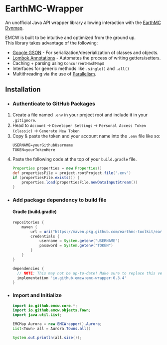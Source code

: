 # EarthMC-Wrapper
An unofficial Java API wrapper library allowing interaction with the [EarthMC Dynmap](https://earthmc.net/map/aurora/).

EMCW is built to be intuitive and optimized from the ground up.
<br>This library takes advantage of the following:
- [Google GSON](https://github.com/google/gson) - For serialization/deserialization of classes and objects.
- [Lombok Annotations](https://github.com/projectlombok/lombok) - Automates the process of writing getters/setters.
- Caching + parsing using `ConcurrentHashMap`s
- Interfaces for generic methods like `.single()` and `.all()`
- Multithreading via the use of [Parallelism](https://docs.oracle.com/javase/tutorial/collections/streams/parallelism.html).

## Installation
- ### Authenticate to GitHub Packages
1. Create a file named `.env` in your project root and include it in your `.gitignore`.
2. Head to `Account` -> `Developer Settings` -> `Personal Access Token (classic)` -> `Generate New Token`
3. Copy & paste the token and your account name into the `.env` file like so: 
    ```txt
    USERNAME=yourGithubUsername
    TOKEN=yourTokenHere
    ```
4. Paste the following code at the top of your `build.gradle` file.
    ```gradle
    Properties properties = new Properties()
    def propertiesFile = project.rootProject.file('.env')
    if (propertiesFile.exists()) {
        properties.load(propertiesFile.newDataInputStream())
    }
    ```

- ### Add package dependency to build file
    #### Gradle (build.gradle)

    ```gradle
    repositories {
        maven {
            url = uri("https://maven.pkg.github.com/earthmc-toolkit/earthmc-wrapper")
            credentials {
                username = System.getenv("USERNAME")
                password = System.getenv("TOKEN")
            }
        }
    }

    dependencies {
      // NOTE: This may not be up-to-date! Make sure to replace this version with the latest.
      implementation 'io.github.emcw:emc-wrapper:0.3.4'
    }
    ```

- ### Import and Initialize

    ```java
    import io.github.emcw.core.*;
    import io.github.emcw.objects.Town;
    import java.util.List;

    EMCMap Aurora = new EMCWrapper().Aurora;
    List<Town> all = Aurora.Towns.all()

    System.out.println(all.size());
    ```

